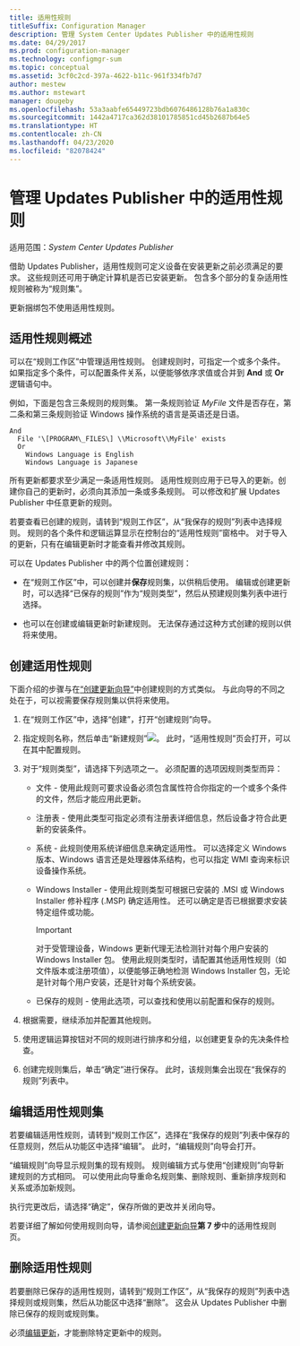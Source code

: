 ```yaml
---
title: 适用性规则
titleSuffix: Configuration Manager
description: 管理 System Center Updates Publisher 中的适用性规则
ms.date: 04/29/2017
ms.prod: configuration-manager
ms.technology: configmgr-sum
ms.topic: conceptual
ms.assetid: 3cf0c2cd-397a-4622-b11c-961f334fb7d7
author: mestew
ms.author: mstewart
manager: dougeby
ms.openlocfilehash: 53a3aabfe65449723bdb6076486128b76a1a830c
ms.sourcegitcommit: 1442a4717ca362d38101785851cd45b2687b64e5
ms.translationtype: HT
ms.contentlocale: zh-CN
ms.lasthandoff: 04/23/2020
ms.locfileid: "82078424"
---
```

# <a name="manage-applicability-rules-in-updates-publisher"></a>管理 Updates Publisher 中的适用性规则

适用范围：*System Center Updates Publisher*

借助 Updates Publisher，适用性规则可定义设备在安装更新之前必须满足的要求。 这些规则还可用于确定计算机是否已安装更新。 包含多个部分的复杂适用性规则被称为“规则集”。

更新捆绑包不使用适用性规则。

## <a name="overview-of-applicability-rules"></a>适用性规则概述
可以在“规则工作区”中管理适用性规则。 创建规则时，可指定一个或多个条件。 如果指定多个条件，可以配置条件关系，以便能够依序求值或合并到 **And** 或 **Or** 逻辑语句中。

例如，下面是包含三条规则的规则集。 第一条规则验证 *MyFile* 文件是否存在，第二条和第三条规则验证 Windows 操作系统的语言是英语还是日语。

``` Example
And  
  File '\[PROGRAM\_FILES\] \\Microsoft\\MyFile' exists  
  Or  
    Windows Language is English
    Windows Language is Japanese
```

所有更新都要求至少满足一条适用性规则。 适用性规则应用于已导入的更新。创建你自己的更新时，必须向其添加一条或多条规则。 可以修改和扩展 Updates Publisher 中任意更新的规则。

若要查看已创建的规则，请转到“规则工作区”，从“我保存的规则”列表中选择规则。 规则的各个条件和逻辑运算显示在控制台的“适用性规则”窗格中。 对于导入的更新，只有在编辑更新时才能查看并修改其规则。

可以在 Updates Publisher 中的两个位置创建规则：

-   在“规则工作区”中，可以创建并**保存**规则集，以供稍后使用。 编辑或创建更新时，可以选择“已保存的规则”作为“规则类型”，然后从预建规则集列表中进行选择。

-   也可以在创建或编辑更新时新建规则。 无法保存通过这种方式创建的规则以供将来使用。

## <a name="create-applicability-rule"></a>创建适用性规则
下面介绍的步骤与在[“创建更新向导”](create-updates-with-updates-publisher.md#use-the-create-update-wizard)中创建规则的方式类似。 与此向导的不同之处在于，可以视需要保存规则集以供将来使用。

1. 在“规则工作区”中，选择“创建”，打开“创建规则”向导。

2. 指定规则名称，然后单击“新建规则”![](media/newrule.png)。 此时，“适用性规则”页会打开，可以在其中配置规则。

3. 对于“规则类型”，请选择下列选项之一。 必须配置的选项因规则类型而异：

   - 文件 - 使用此规则可要求设备必须包含属性符合你指定的一个或多个条件的文件，然后才能应用此更新。

   - 注册表 - 使用此类型可指定必须有注册表详细信息，然后设备才符合此更新的安装条件。

   - 系统 - 此规则使用系统详细信息来确定适用性。 可以选择定义 Windows 版本、Windows 语言还是处理器体系结构，也可以指定 WMI 查询来标识设备操作系统。

   - Windows Installer - 使用此规则类型可根据已安装的 .MSI 或 Windows Installer 修补程序 (.MSP) 确定适用性。 还可以确定是否已根据要求安装特定组件或功能。

     > [!IMPORTANT]   
     > 对于受管理设备，Windows 更新代理无法检测针对每个用户安装的 Windows Installer 包。 使用此规则类型时，请配置其他适用性规则（如文件版本或注册项值），以便能够正确地检测 Windows Installer 包，无论是针对每个用户安装，还是针对每个系统安装。

   - 已保存的规则 - 使用此选项，可以查找和使用以前配置和保存的规则。

4. 根据需要，继续添加并配置其他规则。

5. 使用逻辑运算按钮对不同的规则进行排序和分组，以创建更复杂的先决条件检查。

6. 创建完规则集后，单击“确定”进行保存。 此时，该规则集会出现在“我保存的规则”列表中。

## <a name="edit-applicability-rule-sets"></a>编辑适用性规则集
若要编辑适用性规则，请转到“规则工作区”，选择在“我保存的规则”列表中保存的任意规则，然后从功能区中选择“编辑”。 此时，“编辑规则”向导会打开。

“编辑规则”向导显示规则集的现有规则。 规则编辑方式与使用“创建规则”向导新建规则的方式相同。 可以使用此向导重命名规则集、删除规则、重新排序规则和关系或添加新规则。

执行完更改后，请选择“确定”，保存所做的更改并关闭向导。

若要详细了解如何使用规则向导，请参阅[创建更新向导](create-updates-with-updates-publisher.md#use-the-create-update-wizard)**第 7 步**中的适用性规则页。

## <a name="delete-applicability-rules"></a>删除适用性规则
若要删除已保存的适用性规则，请转到“规则工作区”，从“我保存的规则”列表中选择规则或规则集，然后从功能区中选择“删除”。 这会从 Updates Publisher 中删除已保存的规则或规则集。

必须[编辑更新](manage-updates-with-updates-publisher.md#edit-updates-and-bundles)，才能删除特定更新中的规则。
